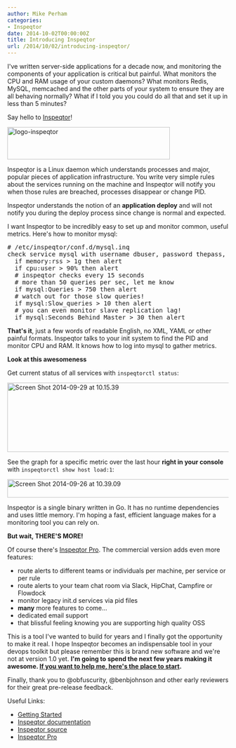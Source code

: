 ```yaml
---
author: Mike Perham
categories:
- Inspeqtor
date: 2014-10-02T00:00:00Z
title: Introducing Inspeqtor
url: /2014/10/02/introducing-inspeqtor/
---
```


I've written server-side applications for a decade now, and monitoring the components of your application is critical but painful. What monitors the CPU and RAM usage of your custom daemons? What monitors Redis, MySQL, memcached and the other parts of your system to ensure they are all behaving normally? What if I told you you could do all that and set it up in less than 5 minutes?

Say hello to [Inspeqtor][1]!

[<img src="http://www.mikeperham.com/wp-content/uploads/2014/09/logo-inspeqtor.png" alt="logo-inspeqtor" width="370" height="74" class="alignnone size-full wp-image-1840" />][2]

<!--more-->

Inspeqtor is a Linux daemon which understands processes and major, popular pieces of application infrastructure. You write very simple rules about the services running on the machine and Inspeqtor will notify you when those rules are breached, processes disappear or change PID.

Inspeqtor understands the notion of an **application deploy** and will not notify you during the deploy process since change is normal and expected.

I want Inspeqtor to be incredibly easy to set up and monitor common, useful metrics. Here's how to monitor mysql:

<pre class="brush: bash; gutter: false; title: ; notranslate" title=""># /etc/inspeqtor/conf.d/mysql.inq
check service mysql with username dbuser, password thepass, socket /tmp/mysql.sock
  if memory:rss &gt; 1g then alert
  if cpu:user &gt; 90% then alert
  # inspeqtor checks every 15 seconds
  # more than 50 queries per sec, let me know
  if mysql:Queries &gt; 750 then alert
  # watch out for those slow queries!
  if mysql:Slow_queries &gt; 10 then alert
  # you can even monitor slave replication lag!
  if mysql:Seconds_Behind_Master &gt; 30 then alert
</pre>

**That's it**, just a few words of readable English, no XML, YAML or other painful formats. Inspeqtor talks to your init system to find the PID and monitor CPU and RAM. It knows how to log into mysql to gather metrics.

**Look at this awesomeness**

Get current status of all services with `inspeqtorctl status`:

[<img src="http://www.mikeperham.com/wp-content/uploads/2014/09/Screen-Shot-2014-09-29-at-10.15.39.png" alt="Screen Shot 2014-09-29 at 10.15.39" width="545" height="158" class="alignnone size-full wp-image-1906" />][3]

See the graph for a specific metric over the last hour **right in your console** with `inspeqtorctl show host load:1`:

[<img src="http://www.mikeperham.com/wp-content/uploads/2014/09/Screen-Shot-2014-09-26-at-10.39.09.png" alt="Screen Shot 2014-09-26 at 10.39.09" width="524" height="42" class="alignnone size-full wp-image-1892" />][4]

Inspeqtor is a single binary written in Go. It has no runtime dependencies and uses little memory. I'm hoping a fast, efficient language makes for a monitoring tool you can rely on.

**But wait, THERE'S MORE!**

Of course there's [Inspeqtor Pro][1]. The commercial version adds even more features:

*   route alerts to different teams or individuals per machine, per service or per rule
*   route alerts to your team chat room via Slack, HipChat, Campfire or Flowdock
*   monitor legacy init.d services via pid files
*   **many** more features to come...
*   dedicated email support
*   that blissful feeling knowing you are supporting high quality OSS

This is a tool I've wanted to build for years and I finally got the opportunity to make it real. I hope Inspeqtor becomes an indispensable tool in your devops toolkit but please remember this is brand new software and we're not at version 1.0 yet. **I'm going to spend the next few years making it awesome. [If you want to help me, here's the place to start][5].**

Finally, thank you to @obfuscurity, @benbjohnson and other early reviewers for their great pre-release feedback.

Useful Links:  
* [Getting Started][6]  
* [Inspeqtor documentation][7]  
* [Inspeqtor source][5]  
* [Inspeqtor Pro][1]

 [1]: http://www.contribsys.com/inspeqtor/
 [2]: http://www.contribsys.com/inspeqtor/ "Inspeqtor"
 [3]: http://www.mikeperham.com/wp-content/uploads/2014/09/Screen-Shot-2014-09-29-at-10.15.39.png
 [4]: http://www.mikeperham.com/wp-content/uploads/2014/09/Screen-Shot-2014-09-26-at-10.39.09.png
 [5]: https://github.com/mperham/inspeqtor
 [6]: https://github.com/mperham/inspeqtor/wiki#getting-started
 [7]: https://github.com/mperham/inspeqtor/wiki
